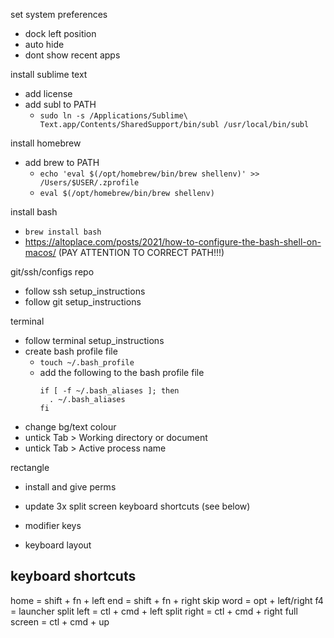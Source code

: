 set system preferences
  - dock left position
  - auto hide
  - dont show recent apps

install sublime text
  - add license
  - add subl to PATH
    - `sudo ln -s /Applications/Sublime\ Text.app/Contents/SharedSupport/bin/subl /usr/local/bin/subl`

install homebrew
  - add brew to PATH
    - `echo 'eval $(/opt/homebrew/bin/brew shellenv)' >> /Users/$USER/.zprofile`
    - `eval $(/opt/homebrew/bin/brew shellenv)`

install bash
  - `brew install bash`
  - https://altoplace.com/posts/2021/how-to-configure-the-bash-shell-on-macos/ (PAY ATTENTION TO CORRECT PATH!!!)

git/ssh/configs repo
  - follow ssh setup_instructions
  - follow git setup_instructions

terminal
  - follow terminal setup_instructions
  - create bash profile file
    - `touch ~/.bash_profile`
    - add the following to the bash profile file
      ```
      if [ -f ~/.bash_aliases ]; then
        . ~/.bash_aliases
      fi
      ```
  - change bg/text colour
  - untick Tab > Working directory or document
  - untick Tab > Active process name

rectangle
  - install and give perms
  - update 3x split screen keyboard shortcuts (see below)

- modifier keys
- keyboard layout

keyboard shortcuts
-----------------
home = shift + fn + left
end = shift + fn + right
skip word = opt + left/right
f4 = launcher
split left = ctl + cmd + left
split right = ctl + cmd + right
full screen = ctl + cmd + up
